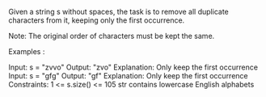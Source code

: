 Given a string s without spaces, the task is to remove all duplicate characters from it, keeping only the first occurrence.

Note: The original order of characters must be kept the same. 

Examples :

Input: s = "zvvo"
Output: "zvo"
Explanation: Only keep the first occurrence
Input: s = "gfg"
Output: "gf"
Explanation: Only keep the first occurrence
Constraints:
1 <= s.size() <= 105
str contains lowercase English alphabets